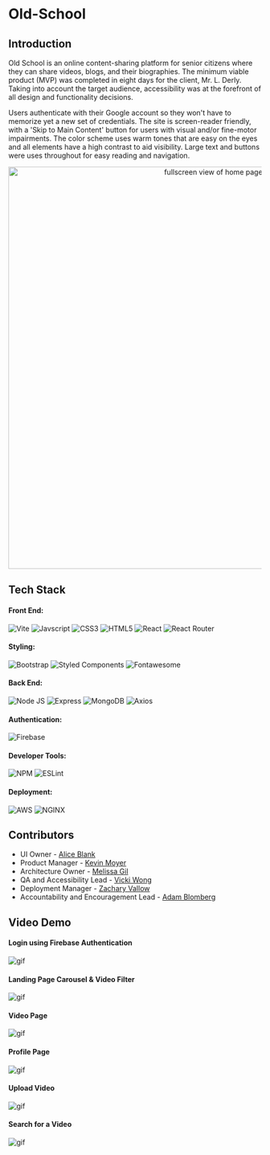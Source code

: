 # Old-School

## Introduction
Old School is an online content-sharing platform for senior citizens where they can share videos, blogs, and their biographies. The minimum viable product (MVP) was completed in eight days for the client, Mr. L. Derly.
Taking into account the target audience, accessibility was at the forefront of all design and functionality decisions.

Users authenticate with their Google account so they won't have to memorize yet a new set of credentials. The site is screen-reader friendly, with a 'Skip to Main Content' button for users with visual and/or fine-motor impairments. The color scheme uses warm tones that are easy on the eyes and all elements have a high contrast to aid visibility. Large text and buttons were uses throughout for easy reading and navigation.

<p align="center"><img width="800" alt="fullscreen view of home page" src="https://user-images.githubusercontent.com/104800030/213286200-b640f118-e4ee-4be2-b72c-7f0a6e24095c.png"></p>

## Tech Stack
#### Front End:
![Vite](https://img.shields.io/badge/Vite-B73BFE?style=for-the-badge&logo=vite&logoColor=FFD62E)
![Javscript](https://img.shields.io/badge/JavaScript-323330?style=for-the-badge&logo=javascript&logoColor=F7DF1E)
![CSS3](https://img.shields.io/badge/CSS3-1572B6?style=for-the-badge&logo=css3&logoColor=white)
![HTML5](https://img.shields.io/badge/HTML5-E34F26?style=for-the-badge&logo=html5&logoColor=white)
![React](https://img.shields.io/badge/React-20232A?style=for-the-badge&logo=react&logoColor=61DAFB)
![React Router](https://img.shields.io/badge/React_Router-CA4245?style=for-the-badge&logo=react-router&logoColor=white)
#### Styling:
![Bootstrap](https://img.shields.io/badge/Bootstrap-563D7C?style=for-the-badge&logo=bootstrap&logoColor=white)
![Styled Components](https://img.shields.io/badge/styled--components-DB7093?style=for-the-badge&logo=styled-components&logoColor=white)
![Fontawesome](https://img.shields.io/badge/Font_Awesome-339AF0?style=for-the-badge&logo=fontawesome&logoColor=white)
#### Back End:
![Node JS](https://img.shields.io/badge/Node.js-339933?style=for-the-badge&logo=nodedotjs&logoColor=white)
![Express](https://img.shields.io/badge/Express.js-000000?style=for-the-badge&logo=express&logoColor=white)
![MongoDB](https://img.shields.io/badge/MongoDB-4EA94B?style=for-the-badge&logo=mongodb&logoColor=white)
![Axios](https://img.shields.io/badge/Axios-671DDF?style=for-the-badge&logo=AXIOS&logoColor=white)
#### Authentication:
![Firebase](https://img.shields.io/badge/firebase-ffca28?style=for-the-badge&logo=firebase&logoColor=black)
#### Developer Tools:
![NPM](https://img.shields.io/badge/npm-CB3837?style=for-the-badge&logo=npm&logoColor=white)
![ESLint](https://img.shields.io/badge/eslint-3A33D1?style=for-the-badge&logo=eslint&logoColor=white)
#### Deployment:
![AWS](https://img.shields.io/badge/Amazon_AWS-FF9900?style=for-the-badge&logo=amazonaws&logoColor=white)
![NGINX](https://img.shields.io/badge/Nginx-009639?style=for-the-badge&logo=nginx&logoColor=white)


## Contributors
- UI Owner - [Alice Blank](https://github.com/AllEyesBlank)
- Product Manager - [Kevin Moyer](https://github.com/kjmoyer)
- Architecture Owner - [Melissa Gil](https://github.com/melissa-gv)
- QA and Accessibility Lead - [Vicki Wong](https://github.com/vickiwong85)
- Deployment Manager - [Zachary Vallow](https://github.com/Zachariah1618)
- Accountability and Encouragement Lead - [Adam Blomberg](https://github.com/AdamABlomberg)


## Video Demo
#### Login using Firebase Authentication
![gif](https://media.giphy.com/media/eX9JBf8ld6DCTuXKqK/giphy.gif)


#### Landing Page Carousel & Video Filter
![gif](https://media.giphy.com/media/MGg7l0zWCzmRAgr6vn/giphy.gif)


#### Video Page
![gif](https://media.giphy.com/media/3HhjgZkK6aT8QAN08u/giphy.gif)


#### Profile Page
![gif](https://media.giphy.com/media/9dRubOlKhQZkNlIr5s/giphy.gif)


#### Upload Video
![gif](https://media.giphy.com/media/NuYHZZrJZX9DqH6iIX/giphy.gif)


#### Search for a Video
![gif](https://media.giphy.com/media/Tx77eeyl2VkUx1eb4Z/giphy.gif)
